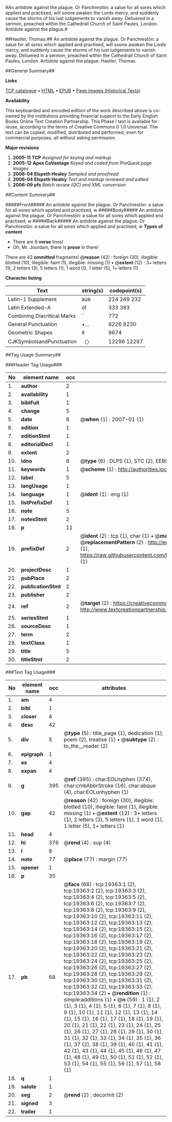 #An antidote against the plague. Or Panchrestōn: a salue for all sores which applied and practised, will soone awaken the Lords mercy, and suddenly cause the storms of his iust iudgements to vanish away. Deliuered in a sermon, preached within the Cathedrall Church of Saint Paules, London. Antidote against the plague.#

##Hastler, Thomas.##
An antidote against the plague. Or Panchrestōn: a salue for all sores which applied and practised, will soone awaken the Lords mercy, and suddenly cause the storms of his iust iudgements to vanish away. Deliuered in a sermon, preached within the Cathedrall Church of Saint Paules, London.
Antidote against the plague.
Hastler, Thomas.

##General Summary##

**Links**

[TCP catalogue](http://www.ota.ox.ac.uk/tcp/)  • 
[HTML](http://tei.it.ox.ac.uk/tcp/Texts-HTML/free/A02/A02799.html)  • 
[EPUB](http://tei.it.ox.ac.uk/tcp/Texts-EPUB/free/A02/A02799.epub) • 
[Page images (Historical Texts)](https://data.historicaltexts.jisc.ac.uk/view?pubId=eebo-99853958e&pageId=eebo-99853958e-19363-1)

**Availability**

This keyboarded and encoded edition of the
	       work described above is co-owned by the institutions
	       providing financial support to the Early English Books
	       Online Text Creation Partnership. This Phase I text is
	       available for reuse, according to the terms of Creative
	       Commons 0 1.0 Universal. The text can be copied,
	       modified, distributed and performed, even for
	       commercial purposes, all without asking permission.

**Major revisions**

1. __2005-11__ __TCP__ *Assigned for keying and markup*
1. __2005-12__ __Apex CoVantage__ *Keyed and coded from ProQuest page images*
1. __2006-04__ __Elspeth Healey__ *Sampled and proofread*
1. __2006-04__ __Elspeth Healey__ *Text and markup reviewed and edited*
1. __2006-09__ __pfs__ *Batch review (QC) and XML conversion*

##Content Summary##

#####Front#####
An antidote against the plague. Or Panchrestōn: a salue for all sores which applied and practised, w
#####Body#####
An antidote against the plague. Or Panchrestōn: a salue for all sores which applied and practised, w
#####Back#####
An antidote against the plague. Or Panchrestōn: a salue for all sores which applied and practised, w
**Types of content**

  * There are 8 **verse** lines!
  * Oh, Mr. Jourdain, there is **prose** in there!

There are 42 **ommitted** fragments! 
 @__reason__ (42) : foreign (30), illegible: blotted (10), illegible: faint (1), illegible: missing (1)  •  @__extent__ (12) : 3+ letters (1), 2 letters (3), 5 letters (1), 1 word (1), 1 letter (5), 1+ letters (1)

**Character listing**


|Text|string(s)|codepoint(s)|
|---|---|---|
|Latin-1 Supplement|àùè|224 249 232|
|Latin Extended-A|ōſ|333 383|
|Combining             Diacritical Marks|̄|772|
|General Punctuation|•…|8226 8230|
|Geometric Shapes|◊|9674|
|CJKSymbolsandPunctuation|〈〉|12296 12297|

##Tag Usage Summary##

###Header Tag Usage###

|No|element name|occ|attributes|
|---|---|---|---|
|1.|__author__|2||
|2.|__availability__|1||
|3.|__biblFull__|1||
|4.|__change__|5||
|5.|__date__|8| @__when__ (1) : 2007-01 (1)|
|6.|__edition__|1||
|7.|__editionStmt__|1||
|8.|__editorialDecl__|1||
|9.|__extent__|2||
|10.|__idno__|6| @__type__ (6) : DLPS (1), STC (2), EEBO-CITATION (1), PROQUEST (1), VID (1)|
|11.|__keywords__|1| @__scheme__ (1) : http://authorities.loc.gov/ (1)|
|12.|__label__|5||
|13.|__langUsage__|1||
|14.|__language__|1| @__ident__ (1) : eng (1)|
|15.|__listPrefixDef__|1||
|16.|__note__|5||
|17.|__notesStmt__|2||
|18.|__p__|11||
|19.|__prefixDef__|2| @__ident__ (2) : tcp (1), char (1)  •  @__matchPattern__ (2) : ([0-9\-]+):([0-9IVX]+) (1), (.+) (1)  •  @__replacementPattern__ (2) : http://eebo.chadwyck.com/downloadtiff?vid=$1&page=$2 (1), https://raw.githubusercontent.com/textcreationpartnership/Texts/master/tcpchars.xml#$1 (1)|
|20.|__projectDesc__|1||
|21.|__pubPlace__|2||
|22.|__publicationStmt__|2||
|23.|__publisher__|2||
|24.|__ref__|2| @__target__ (2) : https://creativecommons.org/publicdomain/zero/1.0/ (1), http://www.textcreationpartnership.org/docs/. (1)|
|25.|__seriesStmt__|1||
|26.|__sourceDesc__|1||
|27.|__term__|2||
|28.|__textClass__|1||
|29.|__title__|5||
|30.|__titleStmt__|2||


###Text Tag Usage###

|No|element name|occ|attributes|
|---|---|---|---|
|1.|__am__|4||
|2.|__bibl__|1||
|3.|__closer__|4||
|4.|__desc__|42||
|5.|__div__|5| @__type__ (5) : title_page (1), dedication (1), poem (2), treatise (1)  •  @__subtype__ (2) : to_the__reader (2)|
|6.|__epigraph__|1||
|7.|__ex__|4||
|8.|__expan__|4||
|9.|__g__|395| @__ref__ (395) : char:EOLhyphen (374), char:cmbAbbrStroke (16), char:abque (4), char:EOLunhyphen (1)|
|10.|__gap__|42| @__reason__ (42) : foreign (30), illegible: blotted (10), illegible: faint (1), illegible: missing (1)  •  @__extent__ (12) : 3+ letters (1), 2 letters (3), 5 letters (1), 1 word (1), 1 letter (5), 1+ letters (1)|
|11.|__head__|4||
|12.|__hi__|376| @__rend__ (4) : sup (4)|
|13.|__l__|8||
|14.|__note__|77| @__place__ (77) : margin (77)|
|15.|__opener__|1||
|16.|__p__|35||
|17.|__pb__|68| @__facs__ (68) : tcp:19363:1 (2), tcp:19363:2 (2), tcp:19363:3 (2), tcp:19363:4 (2), tcp:19363:5 (2), tcp:19363:6 (2), tcp:19363:7 (2), tcp:19363:8 (2), tcp:19363:9 (2), tcp:19363:10 (2), tcp:19363:11 (2), tcp:19363:12 (2), tcp:19363:13 (2), tcp:19363:14 (2), tcp:19363:15 (2), tcp:19363:16 (2), tcp:19363:17 (2), tcp:19363:18 (2), tcp:19363:19 (2), tcp:19363:20 (2), tcp:19363:21 (2), tcp:19363:22 (2), tcp:19363:23 (2), tcp:19363:24 (2), tcp:19363:25 (2), tcp:19363:26 (2), tcp:19363:27 (2), tcp:19363:28 (2), tcp:19363:29 (2), tcp:19363:30 (2), tcp:19363:31 (2), tcp:19363:32 (2), tcp:19363:33 (2), tcp:19363:34 (2)  •  @__rendition__ (1) : simple:additions (1)  •  @__n__ (59) : 1 (1), 2 (1), 3 (1), 4 (1), 5 (1), 6 (1), 7 (1), 8 (1), 9 (1), 10 (1), 11 (1), 12 (1), 13 (1), 14 (1), 15 (1), 16 (1), 17 (1), 18 (1), 19 (1), 20 (1), 21 (1), 22 (1), 23 (1), 24 (1), 25 (1), 26 (1), 27 (1), 28 (1), 29 (1), 30 (1), 31 (1), 32 (1), 33 (1), 34 (1), 35 (1), 36 (1), 37 (2), 38 (1), 39 (1), 40 (1), 41 (1), 42 (1), 43 (1), 44 (1), 45 (1), 46 (1), 47 (1), 48 (1), 49 (1), 50 (1), 51 (1), 52 (1), 53 (1), 54 (1), 55 (1), 56 (1), 57 (1), 58 (1)|
|18.|__q__|1||
|19.|__salute__|1||
|20.|__seg__|2| @__rend__ (2) : decorInit (2)|
|21.|__signed__|3||
|22.|__trailer__|1||

